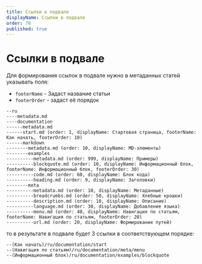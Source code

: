 ```yaml
---
title: Ссылки в подвале
displayName: Ссылки в подвале
order: 70
published: true
---
```


# Ссылки в подвале

Для формирования ссылок в подвале нужно в метаданных статей указывать поля:
- `footerName` - Задаст название статьи
- `footerOrder` - задаст её порядок

```aiignore
--ru
----metadata.md
----documentation
------metadata.md
------start.md (order: 1, displayName: Стартовая страница, footerName: Как начать, footerOrder: 10)
------markdown
--------metadata.md (order: 10, displayName: MD-элементы)
--------examples
----------metadata.md (order: 999, displayName: Примеры)
----------blockquote.md (order: 10, displayName: Информационный блок, footerName: Информационный блок, footerOrder: 30)
----------code.md (order: 60, displayName: Блок кода)
----------heading.md (order: 9, displayName: Заголовки)
--------meta
----------metadata.md (order: 10, displayName: Метаданные)
----------breadcrumbs.md (order: 50, displayName: Хлебные крошки)
----------description.md (order: 10, displayName: Описание)
----------language.md (order: 30, displayName: Добавление языка)
----------menu.md (order: 40, displayName: Навигация по статьям, footerName: Навигация по статьям, footerOrder: 20)
----------url.md (order: 20, displayName: Формирование путей)
```

то в результате в подвале будет 3 ссылки в соответствующем порядке:
```aiignore
--(Как начать)/ru/documentation/start
--(Навигация по статьям)/ru/documentation/meta/menu
--(Информационный блок)/ru/documentation/examples/blockquote
```
